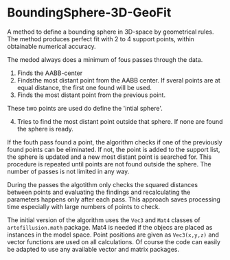 # BoundingSphere-3D-GeoFit

A method to define a bounding sphere in 3D-space by geometrical rules. The method produces perfect fit with 2 to 4 support points, within obtainable numerical accuracy. 

The medod always does a minimum of fous passes through the data.
1. Finds the AABB-center
2. Findsthe most distant point from the AABB center. If sveral points are at equal distance, the first one found will be used.
3. Finds the most distant point from the previous point.

These two points are used do define the 'intial sphere'.

4. Tries to find the most distant point outside that sphere. If none are found the sphere is ready. 

If the fouth pass found a point, the algorithm checks if one of the previously found points can be eliminated. If not, the point is added to the support list, the sphere is updated and a new most distant point is searched for. This procedure is repeated until points are not found outside the sphere. The number of passes is not limited in any way.

During the passes the algotithm only checks the squared distances between points and evaluating the findings and recalculating the parameters happens only after each pass. This approach saves processing time especially with large numbers of points to check.

The initial version of the algorithm uses the `Vec3` and `Mat4` classes of `artofillusion.math` package. Mat4 is needed if the objecs are placed as instances in the model space. Point positions are given as `Vec3(x,y,z)` and vector functions are used on all calculations. Of course the code can easily be adapted to use any available vector and matrix packages.




